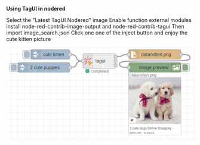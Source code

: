 **Using TagUI in nodered**

Select the "Latest TagUI Nodered" image
Enable function external modules
install node-red-contrib-image-output and node-red-contrib-tagui
Then import image_search.json
Click one one of the inject button and enjoy the cute kitten picture

![puppeteer](example.png)